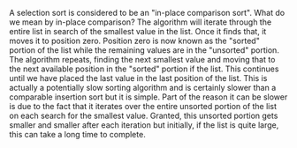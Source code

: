 ﻿A selection sort is considered to be an "in-place comparison sort". 
What do we mean by in-place comparison? The algorithm will iterate through the entire list in 
search of the smallest value in the list. Once it finds that, it moves it to position zero. 
Position zero is now known as the "sorted" portion of the list while the 
remaining values are in the "unsorted" portion.
The algorithm repeats, finding the next smallest value and moving that to the next available 
position in the "sorted" portion if the list. 
This continues until we have placed the last value in the last position of the list.
This is actually a potentially slow sorting algorithm and is certainly slower than a 
comparable insertion sort but it is simple. 
Part of the reason it can be slower is due to the fact that it iterates over the entire 
unsorted portion of the list on each search for the smallest value. 
Granted, this unsorted portion gets smaller and smaller after each iteration but initially, 
if the list is quite large, this can take a long time to complete.